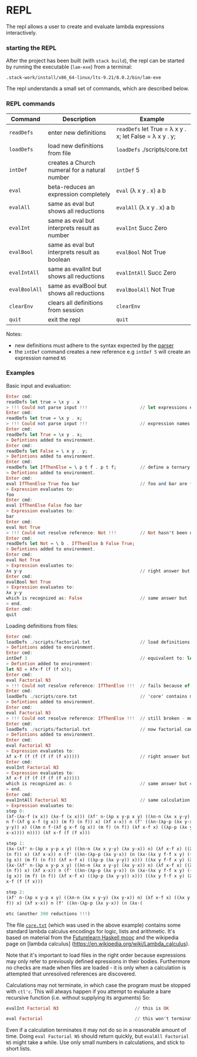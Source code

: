 # REPL
The repl allows a user to create and evaluate lambda expressions interactively.

### starting the REPL

After the project has been built (with `stack build`), the repl can be started by running the executable (`lam-exe`) from a terminal:
````text
.stack-work/install/x86_64-linux/lts-9.21/8.0.2/bin/lam-exe
````
The repl understands a small set of commands, which are described below.

### REPL commands

| Command | Description | Example |
| -------- | -------- | -------- |
| `readDefs` | enter new definitions| `readDefs` let True  = λ x y . x; let False = λ x y . y;  |
| `loadDefs` | load new definitions from file | `loadDefs` ./scripts/core.txt |
| `intDef`   | creates a Church numeral for a natural number | `intDef` 5 |
| `eval`     | beta-reduces an expression completely | `eval` (λ x y . x) a b |
| `evalAll`  | same as eval but shows all reductions | `evalAll` (λ x y . x) a b |
| `evalInt`  | same as eval but interprets result as number | `evalInt` Succ Zero |
| `evalBool`  | same as eval but interprets result as boolean | `evalBool` Not True |
| `evalIntAll` | same as evalInt but shows all reductions | `evalIntAll` Succ Zero |
| `evalBoolAll` | same as evalBool but shows all reductions | `evalBoolAll` Not True |
| `clearEnv` | clears all definitions from session | `clearEnv` |
| `quit`   | exit the repl | `quit` |


Notes:

* new definitions must adhere to the syntax expected by the [parser](./Syntax.md)
* the `intDef` command creates a new reference e.g `intDef 5` will create an expression named `N5`

### Examples

Basic input and evaluation:

````haskell
Enter cmd:
readDefs let true = \x y . x                         
> !!! Could not parse input !!!                    // let expressions end with a semi-colon
Enter cmd:
readDefs let true = \x y . x;
> !!! Could not parse input !!!                    // expression names begin with capital letters
Enter cmd:
readDefs let True = \x y . x;
> Defintions added to environment.
Enter cmd:
readDefs let False = \ x y . y;
> Defintions added to environment.
Enter cmd:
readDefs let IfThenElse = \ p t f . p t f;         // define a ternary boolean operator
> Defintions added to environment.
Enter cmd:
eval IfThenElse True foo bar                       // foo and bar are free lambda terms
> Expression evaluates to:
foo
Enter cmd:
eval IfThenElse False foo bar
> Expression evaluates to:
bar
Enter cmd:
eval Not True
> !!! Could not resolve reference: Not !!!         // Not hasn't been defined yet
Enter cmd:
readDefs let Not = \ b . IfThenElse b False True;
> Defintions added to environment.
Enter cmd:
eval Not True
> Expression evaluates to:
λx y⋅y                                             // right answer but not easy to interpret
Enter cmd:
evalBool Not True
> Expression evaluates to:
λx y⋅y
which is recognized as: False                      // same answer but 'cast' to boolean
> end.
Enter cmd:
quit
````

Loading definitions from files:

````haskell
Enter cmd:
loadDefs ./scripts/factorial.txt                   // load definitions from file
> Defintions added to environment.
Enter cmd:
intDef 3                                           // equivalent to: let N3 = λfx⋅f (f (f x));
> Defintion added to environment: 
let N3 = λfx⋅f (f (f x));
Enter cmd:
eval Factorial N3
> !!! Could not resolve reference: IfThenElse !!!  // fails because of missing definition
Enter cmd:
loadDefs ./scripts/core.txt                        // 'core' contains missing definitions
> Defintions added to environment.
Enter cmd:
eval Factorial N3
> !!! Could not resolve reference: IfThenElse !!!  // still broken - must load factorial.txt again
Enter cmd:
loadDefs ./scripts/factorial.txt                   // now factorial can see 'core' definitions
> Defintions added to environment.
Enter cmd:
eval Factorial N3
> Expression evaluates to:
λf x⋅f (f (f (f (f (f x)))))                       // right answer but hard to interpret
Enter cmd:
evalInt Factorial N3
> Expression evaluates to:
λf x⋅f (f (f (f (f (f x)))))
which is recognized as: 6                          // same answer but cast to integer
> end.
Enter cmd:
evalIntAll Factorial N3                            // same calculation by showing reductions
> Expression evaluates to:
step 0:
(λf⋅(λx⋅f (x x)) (λx⋅f (x x))) (λf' n⋅(λp x y⋅p x y) ((λn⋅n (λx x y⋅y) (λx y⋅x)) n) (λf x⋅f x) ((λx y⋅y ((λm
n f⋅(λf g x⋅f (g x)) (m f) (n f)) x) (λf x⋅x)) n (f' ((λn⋅(λp⋅p (λx y⋅x)) (n (λx⋅(λx y f⋅f x y) ((λp⋅p (λx
y⋅y)) x) ((λm n f⋅(λf g x⋅f (g x)) (m f) (n f)) (λf x⋅f x) ((λp⋅p (λx y⋅y)) x))) ((λx y f⋅f x y) (λf x⋅x) (λf
x⋅x)))) n)))) (λf x⋅f (f (f x)))

step 1:
(λx⋅(λf' n⋅(λp x y⋅p x y) ((λn⋅n (λx x y⋅y) (λx y⋅x)) n) (λf x⋅f x) ((λx y⋅y ((λm n f⋅(λf g x⋅f (g x)) (m f)
(n f)) x) (λf x⋅x)) n (f' ((λn⋅(λp⋅p (λx y⋅x)) (n (λx⋅(λx y f⋅f x y) ((λp⋅p (λx y⋅y)) x) ((λm n f⋅(λf g x⋅f
(g x)) (m f) (n f)) (λf x⋅f x) ((λp⋅p (λx y⋅y)) x))) ((λx y f⋅f x y) (λf x⋅x) (λf x⋅x)))) n)))) (x x))
(λx⋅(λf' n⋅(λp x y⋅p x y) ((λn⋅n (λx x y⋅y) (λx y⋅x)) n) (λf x⋅f x) ((λx y⋅y ((λm n f⋅(λf g x⋅f (g x)) (m f)
(n f)) x) (λf x⋅x)) n (f' ((λn⋅(λp⋅p (λx y⋅x)) (n (λx⋅(λx y f⋅f x y) ((λp⋅p (λx y⋅y)) x) ((λm n f⋅(λf g x⋅f
(g x)) (m f) (n f)) (λf x⋅f x) ((λp⋅p (λx y⋅y)) x))) ((λx y f⋅f x y) (λf x⋅x) (λf x⋅x)))) n)))) (x x)) (λf
x⋅f (f (f x)))

step 2:
(λf' n⋅(λp x y⋅p x y) ((λn⋅n (λx x y⋅y) (λx y⋅x)) n) (λf x⋅f x) ((λx y⋅y ((λm n f⋅(λf g x⋅f (g x)) (m f) (n
f)) x) (λf x⋅x)) n (f' ((λn⋅(λp⋅p (λx y⋅x)) (n (λx⋅(

etc (another 390 reductions !!!)
````

The file [`core.txt`](../scripts/core.txt) (which was used in the above example) contains some standard lambda calculus encodings for logic, lists and arithmetic. It's based on material from the [Futurelearn Haskell mooc](https://www.futurelearn.com/courses/functional-programming-haskell) and the wikipedia page on [lambda calculus] (https://en.wikipedia.org/wiki/Lambda_calculus).

Note that it's important to load files in the right order because expressions may only refer to previously defined epressions in their bodies. Furthermore no checks are made when files are loaded - it is only when a calculation is attempted that unresolved references are discovered.

Calculations may not terminate, in which case the program must be stopped with `ctl'c`. This will always happen if you attempt to evaluate a bare recursive function (i.e. without supplying its arguments) So:
````haskell
evalInt Factorial N3                             // this is OK

eval Factorial                                   // this won't terminate
````
Even if a calculation terminates it may not do so in a reasonable amount of time. Doing `eval Factorial N5` should return quickly, but `evalAll Factorial N5` might take a while. Use only small numbers in calculations, and stick to short lists.
